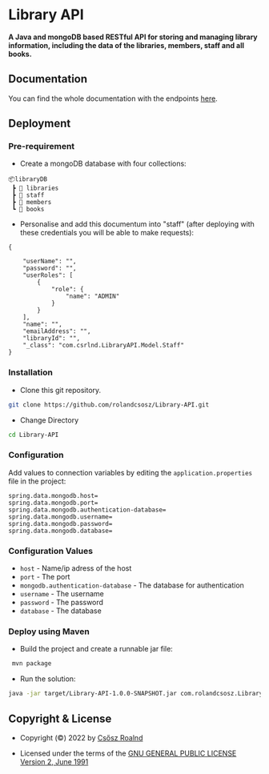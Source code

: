 # Library API
**A  Java and mongoDB based RESTful API for storing and managing library information, including the data of the libraries, members, staff and all books.**


## Documentation

You can find the whole documentation with the endpoints [here](https://documenter.getpostman.com/view/21245730/Uz5DqxEA).


## Deployment

### Pre-requirement

- Create a mongoDB database with four collections:

```
📦libraryDB
 ┣ 📂 libraries
 ┣ 📂 staff
 ┣ 📂 members
 ┗ 📂 books
```
- Personalise and add this documentum into "staff" (after deploying with these credentials you will be able to make requests):
```
{

    "userName": "",
    "password": "",
    "userRoles": [
        {
            "role": {
                "name": "ADMIN"
            }
        }
    ],
    "name": "",
    "emailAddress": "",
    "libraryId": "",
    "_class": "com.csrlnd.LibraryAPI.Model.Staff"
}
```
### Installation

- Clone this git repository.
```sh 
git clone https://github.com/rolandcsosz/Library-API.git
```
- Change Directory
```sh 
cd Library-API
```


### Configuration

Add values to connection variables by editing  the  `application.properties` file in the project: 

```
spring.data.mongodb.host=
spring.data.mongodb.port=
spring.data.mongodb.authentication-database=
spring.data.mongodb.username=
spring.data.mongodb.password=
spring.data.mongodb.database=
```

### Configuration Values
- `host` - Name/ip adress of the host
- `port` - The port 
- `mongodb.authentication-database` - The database for authentication
- `username` - The username
- `password` - The password
- `database` - The database


### Deploy using Maven
- Build the project and create a runnable jar file: 
```sh 
 mvn package
```
- Run the solution:
```sh 
java -jar target/Library-API-1.0.0-SNAPSHOT.jar com.rolandcsosz.LibraryAPI.Main
```



##  Copyright & License

- Copyright (©) 2022 by [Csősz Roalnd](https://github.com/rolandcsosz)

- Licensed under the terms of the [GNU GENERAL PUBLIC LICENSE Version 2, June 1991](./LICENSE)

